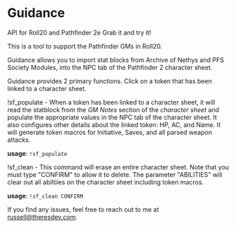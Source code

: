 # Guidance

API for Roll20 and Pathfinder 2e Grab it and try it!

This is a tool to support the Pathfinder GMs in Roll20.

Guidance allows you to import stat blocks from Archive of Nethys and PFS Society Modules, into the NPC tab of the
Pathfinder 2 character sheet.

Guidance provides 2 primary functions. Click on a token that has been linked to a character sheet.

!sf_populate - When a token has been linked to a character sheet, it will read the statblock from the *GM Notes* section
of the *character sheet* and populate the appropriate values in the NPC tab of the character sheet. It also configures
other details about the linked token: HP, AC, and Name. It will generate token macros for Initiative, Saves, and all
parsed weapon attacks.

**usage**:  `!sf_populate`

!sf_clean - This command will erase an entire character sheet. Note that you must type "CONFIRM" to allow it to delete.
The parameter "ABILITIES" will clear out all abiltiies on the character sheet including token macros.

**usage**:  `!sf_clean CONFIRM`

If you find any issues, feel free to reach out to me at russell@theresdev.com.